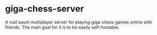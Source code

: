 # giga-chess-server
A rust axum multiplayer server for playing giga-chess games online with friends. The main goal for it is to be easily self-hostable.
